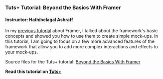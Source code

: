 ### Tuts+ Tutorial: Beyond the Basics With Framer

#### Instructor: Hathibelagal Ashraff

In my [previous tutorial](http://code.tutsplus.com/tutorials/creating-prototypes-for-ios-and-android-with-framer-basics--cms-24270) about Framer, I talked about the framework's basic concepts and showed you how to use them to create simple mock-ups. In this tutorial, I am going to focus on a few more advanced features of the framework that allow you to add more complex interactions and effects to your mock-ups.

Source files for the Tuts+ tutorial: [Beyond the Basics With Framer](http://code.tutsplus.com/tutorials/beyond-the-basics-with-framer--cms-24294)

**Read this tutorial on [Tuts+](https://code.tutsplus.com)**
